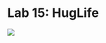 # Lab 15: HugLife


<img src="huglife.gif" class="center">

<style>
.center {
    display: block;
    margin-left: auto;
    margin-right: auto;
}
</style>